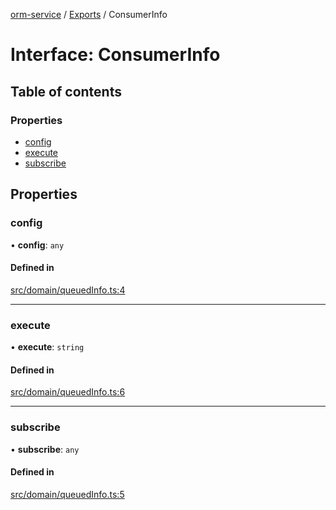 [orm-service](../README.md) / [Exports](../modules.md) / ConsumerInfo

# Interface: ConsumerInfo

## Table of contents

### Properties

- [config](ConsumerInfo.md#config)
- [execute](ConsumerInfo.md#execute)
- [subscribe](ConsumerInfo.md#subscribe)

## Properties

### config

• **config**: `any`

#### Defined in

[src/domain/queuedInfo.ts:4](https://github.com/FlavioLionelRita/lambdaorm-svc/blob/6d9193f/src/domain/queuedInfo.ts#L4)

___

### execute

• **execute**: `string`

#### Defined in

[src/domain/queuedInfo.ts:6](https://github.com/FlavioLionelRita/lambdaorm-svc/blob/6d9193f/src/domain/queuedInfo.ts#L6)

___

### subscribe

• **subscribe**: `any`

#### Defined in

[src/domain/queuedInfo.ts:5](https://github.com/FlavioLionelRita/lambdaorm-svc/blob/6d9193f/src/domain/queuedInfo.ts#L5)
